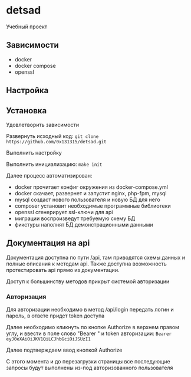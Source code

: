 # detsad
Учебный проект

## Зависимости
* docker
* docker compose
* openssl

## Настройка



## Установка

Удовлетворить зависимости

Развернуть исходный код:
`git clone https://github.com/0x131315/detsad.git`

Выполнить настройку

Выполнить инициализацию:
`make init`

Далее процесс автоматизирован:
* docker прочитает конфиг окружения из docker-compose.yml
* docker скачает, развернет и запустит nginx, php-fpm, mysql
* mysql создаст нового пользователя и новую БД для него
* composer установит необходимые программные библиотеки
* openssl сгенерирует ssl-ключи для api
* миграции воспроизведут требуемую схему БД
* фикстуры наполнят БД демонстрационными данными

## Документация на api

Документация доступна по пути /api, там приводятся схемы данных и полные описания к методам api. Также доступна 
возможность протестировать api прямо из документации.

Доступ к большинству методов прикрыт системой авторизации

### Авторизация

Для авторизации необходимо в метод /api/login передать логин и пароль, в ответе придет token доступа

Далее необходимо кликнуть по кнопке Authorize в верхнем правом углу, и ввести в поле слово "Bearer " и token 
авторизации: `Bearer eyJ0eXAiOiJKV1QiLCJhbGciOiJSUzI1`

Далее подтверждаем ввод кнопкой Authorize

С этого момента и до перезагрузки страницы все последующие запросы будут выполнены из-под авторизованного пользователя